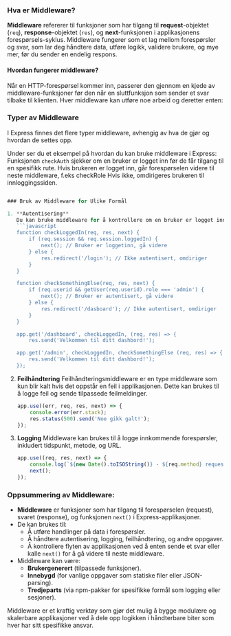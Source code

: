 ### Hva er Middleware?

**Middleware** refererer til funksjoner som har tilgang til **request**-objektet (`req`), **response**-objektet (`res`), og **next**-funksjonen i applikasjonens forespørsels-syklus. Middleware fungerer som et lag mellom forespørsler og svar, som lar deg håndtere data, utføre logikk, validere brukere, og mye mer, før du sender en endelig respons.

#### Hvordan fungerer middleware?
Når en HTTP-forespørsel kommer inn, passerer den gjennom en kjede av middleware-funksjoner før den når en sluttfunksjon som sender et svar tilbake til klienten. Hver middleware kan utføre noe arbeid og deretter enten:


### Typer av Middleware
I Express finnes det flere typer middleware, avhengig av hva de gjør og hvordan de settes opp.

Under ser du et eksempel på hvordan du kan bruke middleware i Express: Funksjonen `checkAuth` sjekker om en bruker er logget inn før de får tilgang til en spesifikk rute. Hvis brukeren er logget inn, går forespørselen videre til neste middleware, f.eks checkRole Hvis ikke, omdirigeres brukeren til innloggingssiden.

```javascript

### Bruk av Middleware for Ulike Formål

1. **Autentisering**
   Du kan bruke middleware for å kontrollere om en bruker er logget inn før de får tilgang til visse ruter.
   ```javascript
   function checkLoggedIn(req, res, next) {
       if (req.session && req.session.loggedIn) {
           next(); // Bruker er loggetinn, gå videre
       } else {
           res.redirect('/login'); // Ikke autentisert, omdiriger
       }
   }

   function checkSomethingElse(req, res, next) {
       if (req.userid && getUser(req.userid).role === 'admin') {
           next(); // Bruker er autentisert, gå videre
       } else {
           res.redirect('/dasboard'); // Ikke autentisert, omdiriger
       }
   }

   app.get('/dashboard', checkLoggedIn, (req, res) => {
       res.send('Velkommen til ditt dashbord!');

   app.get('/admin', checkLoggedIn, checkSomethingElse (req, res) => {
       res.send('Velkommen til ditt dashbord!');
   });
   ```

2. **Feilhåndtering**
   Feilhåndteringsmiddleware er en type middleware som kun blir kalt hvis det oppstår en feil i applikasjonen. Dette kan brukes til å logge feil og sende tilpassede feilmeldinger.
   ```javascript
   app.use((err, req, res, next) => {
       console.error(err.stack);
       res.status(500).send('Noe gikk galt!');
   });
   ```

3. **Logging**
   Middleware kan brukes til å logge innkommende forespørsler, inkludert tidspunkt, metode, og URL.
   ```javascript
   app.use((req, res, next) => {
       console.log(`${new Date().toISOString()} - ${req.method} request to ${req.url}`);
       next();
   });
   ```

### Oppsummering av Middleware:
- **Middleware** er funksjoner som har tilgang til forespørselen (request), svaret (response), og funksjonen `next()` i Express-applikasjoner.
- De kan brukes til:
  - Å utføre handlinger på data i forespørsler.
  - Å håndtere autentisering, logging, feilhåndtering, og andre oppgaver.
  - Å kontrollere flyten av applikasjonen ved å enten sende et svar eller kalle `next()` for å gå videre til neste middleware.
- Middleware kan være:
  - **Brukergenerert** (tilpassede funksjoner).
  - **Innebygd** (for vanlige oppgaver som statiske filer eller JSON-parsing).
  - **Tredjeparts** (via npm-pakker for spesifikke formål som logging eller sesjoner).

Middleware er et kraftig verktøy som gjør det mulig å bygge modulære og skalerbare applikasjoner ved å dele opp logikken i håndterbare biter som hver har sitt spesifikke ansvar.